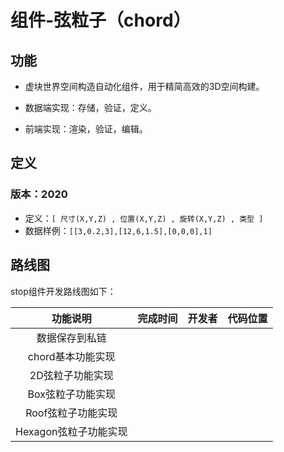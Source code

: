 # 组件-弦粒子（chord）

## 功能
* 虚块世界空间构造自动化组件，用于精简高效的3D空间构建。

* 数据端实现：存储，验证，定义。

* 前端实现：渲染，验证，编辑。

  

## 定义

### 版本：2020

* 定义：`[ 尺寸(X,Y,Z) , 位置(X,Y,Z) , 旋转(X,Y,Z) , 类型 ]`
* 数据样例：`[[3,0.2,3],[12,6,1.5],[0,0,0],1]`



## 路线图

stop组件开发路线图如下：

| 功能说明             | 完成时间 | 开发者 | 代码位置 |
| :------: | :------: | :----: | :------: |
| 数据保存到私链         |  |        |          |
| chord基本功能实现 |          |        |          |
| 2D弦粒子功能实现 |          |        |          |
| Box弦粒子功能实现 |          |        |          |
| Roof弦粒子功能实现 |          |        |          |
| Hexagon弦粒子功能实现 |          |        |          |